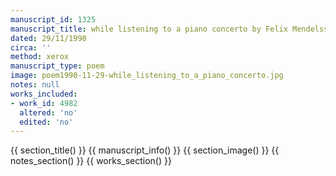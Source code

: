 ```yaml
---
manuscript_id: 1325
manuscript_title: while listening to a piano concerto by Felix Mendelssohn (1809-1847)
dated: 29/11/1990
circa: ''
method: xerox
manuscript_type: poem
image: poem1990-11-29-while_listening_to_a_piano_concerto.jpg
notes: null
works_included:
- work_id: 4982
  altered: 'no'
  edited: 'no'
---
```


{{ section_title() }}
{{ manuscript_info() }}
{{ section_image() }}
{{ notes_section() }}
{{ works_section() }}
